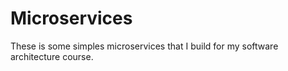 # Microservices
These is some simples microservices that I build for my software architecture course.
